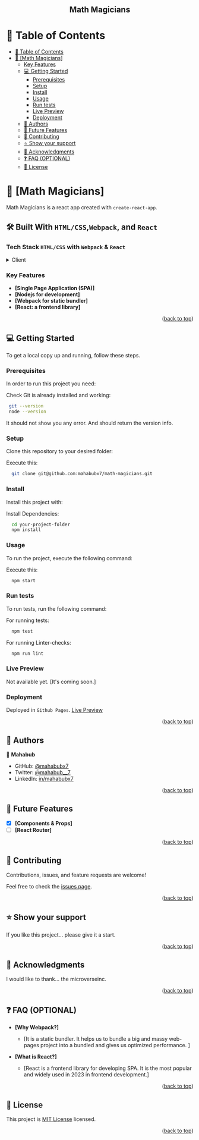 <a name="readme-top"></a>

<div align="center">
  <h2><b>Math Magicians</b></h2>
</div>

<!-- TABLE OF CONTENTS -->

# 📗 Table of Contents

- [📗 Table of Contents](#table-of-contents)
- [📖 \[Math Magicians\] ](#exercise-repo)
  - [Key Features](#key-features)
  - [💻 Getting Started](#getting-started)
    - [Prerequisites](#prerequisites)
    - [Setup](#setup)
    - [Install](#install)
    - [Usage](#usage)
    - [Run tests](#run-tests)
    - [Live Preview](#live-preview)
    - [Deployment](#deployment)
  - [👥 Authors](#authors)
  - [🔭 Future Features](#future-features)
  - [🤝 Contributing](#contributing)
  - [⭐️ Show your support](#️show-your-support)
  - [🙏 Acknowledgments](#acknowledgments)
  - [❓ FAQ (OPTIONAL)](#faq-optional)
  - [📝 License](#license)

<!-- PROJECT DESCRIPTION -->

# 📖 [Math Magicians] <a name="about-project"></a>

Math Magicians is a react app created with `create-react-app`.

## 🛠 Built With <a name="built-with">`HTML/CSS`,`Webpack`, and `React`</a>

### Tech Stack <a name="tech-stack">`HTML/CSS` with `Webpack` & `React`</a>

<details>
  <summary>Client</summary>
  <ul>
    <li><a href="https://www.w3.org/standards/webdesign/htmlcss">HTML-CSS</a></li>
  </ul>

  <ul>
    <li><a href="https://webpack.js.org/">Webpack</a></li>
  </ul>

  <ul>
    <li><a href="https://react.dev/">React</a></li>
  </ul>
</details>

<!-- Features -->

### Key Features <a name="key-features"></a>

- **[Single Page Application (SPA)]**
- **[Nodejs for development]**
- **[Webpack for static bundler]**
- **[React: a frontend library]**

<p align="right">(<a href="#readme-top">back to top</a>)</p>

<!-- GETTING STARTED -->

## 💻 Getting Started <a name="getting-started"></a>

To get a local copy up and running, follow these steps.

### Prerequisites

In order to run this project you need:

Check Git is already installed and working:

```sh
 git --version
 node --version
```

It should not show you any error. And should return the version info.

### Setup

Clone this repository to your desired folder:

Execute this:

```sh
  git clone git@github.com:mahabubx7/math-magicians.git
```

### Install

Install this project with:

Install Dependencies:

```sh
  cd your-project-folder
  npm install
```

### Usage

To run the project, execute the following command:

Execute this:

```sh
  npm start
```

### Run tests

To run tests, run the following command:

For running tests:

```sh
  npm test
```

For running Linter-checks:

```sh
  npm run lint
```

### Live Preview

Not available yet. [It's coming soon.]

### Deployment

Deployed in `Github Pages`. [Live Preview](https://mahabubx7.github.io/math-magicians/)

<p align="right">(<a href="#readme-top">back to top</a>)</p>

<!-- AUTHORS -->

## 👥 Authors <a name="authors"></a>

👤 **Mahabub**

- GitHub: [@mahabubx7](https://github.com/mahabubx7)
- Twitter: [@mahabub\_\_7](https://twitter.com/mahabub__7)
- LinkedIn: [in/mahabubx7](https://linkedin.com/in/mahabubx7)

<p align="right">(<a href="#readme-top">back to top</a>)</p>

<!-- FUTURE FEATURES -->

## 🔭 Future Features <a name="future-features"></a>

- [x] **[Components & Props]**
- [ ] **[React Router]**

<p align="right">(<a href="#readme-top">back to top</a>)</p>

<!-- CONTRIBUTING -->

## 🤝 Contributing <a name="contributing"></a>

Contributions, issues, and feature requests are welcome!

Feel free to check the [issues page](../../issues/).

<p align="right">(<a href="#readme-top">back to top</a>)</p>

<!-- SUPPORT -->

## ⭐️ Show your support <a name="support"></a>

If you like this project... please give it a start.

<p align="right">(<a href="#readme-top">back to top</a>)</p>

<!-- ACKNOWLEDGEMENTS -->

## 🙏 Acknowledgments <a name="acknowledgements"></a>

I would like to thank... the microverseinc.

<p align="right">(<a href="#readme-top">back to top</a>)</p>

<!-- FAQ (optional) -->

## ❓ FAQ (OPTIONAL) <a name="faq"></a>

- **[Why Webpack?]**
  - [It is a static bundler. It helps us to bundle a big and massy web-pages project into a bundled and gives us optimized performance. ]

- **[What is React?]**
  - [React is a frontend library for developing SPA. It is the most popular and widely used in 2023 in frontend development.]

<p align="right">(<a href="#readme-top">back to top</a>)</p>

<!-- LICENSE -->

## 📝 License <a name="license"></a>

This project is [MIT License](./LICENSE) licensed.

<p align="right">(<a href="#readme-top">back to top</a>)</p>
